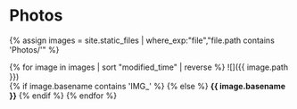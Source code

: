 # Photos

{% assign images = site.static_files | where_exp:"file","file.path contains 'Photos/'" %}

{% for image in images | sort "modified_time" | reverse %}
![]({{ image.path }})  
{% if image.basename contains 'IMG_' %}
{% else %}
**{{ image.basename }}**
{% endif %}
{% endfor %}

<!--
# Files
{% for file in site.static_files %}
* {{ file.name }}
    - {{ file.modified_time }}
    - {{ file.path }}
{% endfor %}

# Images (by name)
{% for image in images | sort "name" %}
* {{ image.name }}
    - {{ image.modified_time }}
    - {{ image.path }}
{% endfor %}

# Images (by date)
{% for image in images | sort "modified_time" %}
* {{ image.basename }}
    - {{ image.modified_time }}
    - {{ image.path }}
{% endfor %}

# Images (by date reversed)
{% for image in images | sort "modified_time" | reverse %}
* {{ image.basename }}
    - {{ image.modified_time }}
    - {{ image.path }}
{% endfor %}
-->
